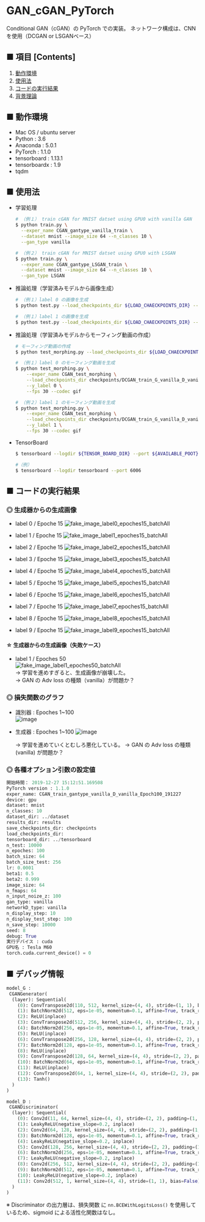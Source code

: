 # GAN_cGAN_PyTorch
Conditional GAN（cGAN）の PyTorch での実装。
ネットワーク構成は、CNN を使用（DCGAN or LSGANベース）

## ■ 項目 [Contents]
1. [動作環境](#動作環境)
1. [使用法](#使用法)
1. [コードの実行結果](#コードの実行結果)
1. [背景理論](https://github.com/Yagami360/My_NoteBook/blob/master/%E6%83%85%E5%A0%B1%E5%B7%A5%E5%AD%A6/%E6%83%85%E5%A0%B1%E5%B7%A5%E5%AD%A6_%E6%A9%9F%E6%A2%B0%E5%AD%A6%E7%BF%92_%E7%94%9F%E6%88%90%E3%83%A2%E3%83%87%E3%83%AB.md#ConditionalGAN%EF%BC%88CGAN%EF%BC%89)

## ■ 動作環境

- Mac OS / ubuntu server
- Python : 3.6
- Anaconda : 5.0.1
- PyTorch : 1.1.0
- tensorboard : 1.13.1
- tensorboardx : 1.9
- tqdm

## ■ 使用法

- 学習処理
  ```sh
  # （例１） train cGAN for MNIST datset using GPU0 with vanilla GAN
  $ python train.py \
    --exper_name CGAN_gantype_vanilla_train \
    --dataset mnist --image_size 64 --n_classes 10 \
    --gan_type vanilla
  ```

  ```sh
  # （例２） train cGAN for MNIST datset using GPU0 with LSGAN
  $ python train.py \
    --exper_name CGAN_gantype_LSGAN_train \
    --dataset mnist --image_size 64 --n_classes 10 \
    --gan_type LSGAN
  ```

- 推論処理（学習済みモデルから画像生成）
  ```sh
  # （例１）label 0 の画像を生成
  $ python test.py --load_checkpoints_dir ${LOAD_CHAECKPOINTS_DIR} --y_label 0

  # （例１）label 1 の画像を生成
  $ python test.py --load_checkpoints_dir ${LOAD_CHAECKPOINTS_DIR} --y_label 1
  ```

- 推論処理（学習済みモデルからモーフィング動画の作成）
  ```sh
  # モーフィング動画の作成
  $ python test_morphing.py --load_checkpoints_dir ${LOAD_CHAECKPOINTS_DIR} --y_label ${Y_LABEL}
  ```
  ```sh
  # （例１）label 0 のモーフィング動画を生成
  $ python test_morphing.py \
      --exper_name CGAN_test_morphing \
      --load_checkpoints_dir checkpoints/DCGAN_train_G_vanilla_D_vanilla_Epoch100_191227 \
      --y_label 0 \
      --fps 30 --codec gif
  ```
  ```sh
  # （例２）label 1 のモーフィング動画を生成
  $ python test_morphing.py \
      --exper_name CGAN_test_morphing \
      --load_checkpoints_dir checkpoints/DCGAN_train_G_vanilla_D_vanilla_Epoch100_191227 \
      --y_label 1 \
      --fps 30 --codec gif
  ```

- TensorBoard
  ```sh
  $ tensorboard --logdir ${TENSOR_BOARD_DIR} --port ${AVAILABLE_POOT}
  ```

  ```sh
  #（例）
  $ tensorboard --logdir tensorboard --port 6006
  ```

<a id="コードの実行結果"></a>

## ■ コードの実行結果

### ◎ 生成器からの生成画像

- label 0 / Epoche 15
  ![fake_image_label0_epoches15_batchAll](https://user-images.githubusercontent.com/25688193/71542944-74df5e00-29b0-11ea-8276-522ecb740f6d.png)<br>

- label 1 / Epoche 15
  ![fake_image_label1_epoches15_batchAll](https://user-images.githubusercontent.com/25688193/71542992-0353df80-29b1-11ea-924b-76374f859ff8.png)<br>

- label 2 / Epoche 15
  ![fake_image_label2_epoches15_batchAll](https://user-images.githubusercontent.com/25688193/71542991-02bb4900-29b1-11ea-9f46-1c1b036d5c83.png)<br>

- label 3 / Epoche 15
  ![fake_image_label3_epoches15_batchAll](https://user-images.githubusercontent.com/25688193/71542990-02bb4900-29b1-11ea-9d49-825b36db25a0.png)<br>

- label 4 / Epoche 15
  ![fake_image_label4_epoches15_batchAll](https://user-images.githubusercontent.com/25688193/71542989-02bb4900-29b1-11ea-948d-6a0458e3cff1.png)<br>

- label 5 / Epoche 15
  ![fake_image_label5_epoches15_batchAll](https://user-images.githubusercontent.com/25688193/71542988-02bb4900-29b1-11ea-9a4b-9dd9565e7fef.png)<br>

- label 6 / Epoche 15
  ![fake_image_label6_epoches15_batchAll](https://user-images.githubusercontent.com/25688193/71542987-0222b280-29b1-11ea-824d-2ddbeb28eb20.png)<br>

- label 7 / Epoche 15
  ![fake_image_label7_epoches15_batchAll](https://user-images.githubusercontent.com/25688193/71542986-0222b280-29b1-11ea-883c-3f9903ec932d.png)<br>

- label 8 / Epoche 15
  ![fake_image_label8_epoches15_batchAll](https://user-images.githubusercontent.com/25688193/71542985-0222b280-29b1-11ea-84dc-185994575076.png)<br>

- label 9 / Epoche 15
  ![fake_image_label9_epoches15_batchAll](https://user-images.githubusercontent.com/25688193/71543012-3f874000-29b1-11ea-873e-f53a309cf60d.png)<br>


#### ☆ 生成器からの生成画像（失敗ケース）

- label 1 / Epoches 50<br>
  ![fake_image_label1_epoches50_batchAll](https://user-images.githubusercontent.com/25688193/71560236-83aa3b80-2aaa-11ea-899b-7f0d42596477.png)<br>
  → 学習を進めすぎると、生成画像が崩壊した。<br>
  → GAN の Adv loss の種類（vanilla）が問題か？

### ◎ 損失関数のグラフ

- 識別器 : Epoches 1~100<br>
  ![image](https://user-images.githubusercontent.com/25688193/71542919-f387cb80-29af-11ea-865e-20d94e511552.png)<br>

- 生成器 : Epoches 1~100
  ![image](https://user-images.githubusercontent.com/25688193/71542934-3ea1de80-29b0-11ea-8dec-952a676526ac.png)<br>

  → 学習を進めていくとむしろ悪化している。
  → GAN の Adv loss の種類 (vanilla) が問題か？

### ◎ 各種オプション引数の設定値

```python
開始時間： 2019-12-27 15:12:51.169508
PyTorch version : 1.1.0
exper_name: CGAN_train_gantype_vanilla_D_vanilla_Epoch100_191227
device: gpu
dataset: mnist
n_classes: 10
dataset_dir: ../dataset
results_dir: results
save_checkpoints_dir: checkpoints
load_checkpoints_dir: 
tensorboard_dir: ../tensorboard
n_test: 10000
n_epoches: 100
batch_size: 64
batch_size_test: 256
lr: 0.0001
beta1: 0.5
beta2: 0.999
image_size: 64
n_fmaps: 64
n_input_noize_z: 100
gan_type: vanilla
networkD_type: vanilla
n_display_step: 10
n_display_test_step: 100
n_save_step: 10000
seed: 8
debug: True
実行デバイス : cuda
GPU名 : Tesla M60
torch.cuda.current_device() = 0
```

## ■ デバッグ情報

```python
model_G :
 CGANGenerator(
  (layer): Sequential(
    (0): ConvTranspose2d(110, 512, kernel_size=(4, 4), stride=(1, 1), bias=False)
    (1): BatchNorm2d(512, eps=1e-05, momentum=0.1, affine=True, track_running_stats=True)
    (2): ReLU(inplace)
    (3): ConvTranspose2d(512, 256, kernel_size=(4, 4), stride=(2, 2), padding=(1, 1), bias=False)
    (4): BatchNorm2d(256, eps=1e-05, momentum=0.1, affine=True, track_running_stats=True)
    (5): ReLU(inplace)
    (6): ConvTranspose2d(256, 128, kernel_size=(4, 4), stride=(2, 2), padding=(1, 1), bias=False)
    (7): BatchNorm2d(128, eps=1e-05, momentum=0.1, affine=True, track_running_stats=True)
    (8): ReLU(inplace)
    (9): ConvTranspose2d(128, 64, kernel_size=(4, 4), stride=(2, 2), padding=(1, 1), bias=False)
    (10): BatchNorm2d(64, eps=1e-05, momentum=0.1, affine=True, track_running_stats=True)
    (11): ReLU(inplace)
    (12): ConvTranspose2d(64, 1, kernel_size=(4, 4), stride=(2, 2), padding=(1, 1), bias=False)
    (13): Tanh()
  )
)
```

```python
model_D :
 CGANDiscriminator(
  (layer): Sequential(
    (0): Conv2d(11, 64, kernel_size=(4, 4), stride=(2, 2), padding=(1, 1), bias=False)
    (1): LeakyReLU(negative_slope=0.2, inplace)
    (2): Conv2d(64, 128, kernel_size=(4, 4), stride=(2, 2), padding=(1, 1), bias=False)
    (3): BatchNorm2d(128, eps=1e-05, momentum=0.1, affine=True, track_running_stats=True)
    (4): LeakyReLU(negative_slope=0.2, inplace)
    (5): Conv2d(128, 256, kernel_size=(4, 4), stride=(2, 2), padding=(1, 1), bias=False)
    (6): BatchNorm2d(256, eps=1e-05, momentum=0.1, affine=True, track_running_stats=True)
    (7): LeakyReLU(negative_slope=0.2, inplace)
    (8): Conv2d(256, 512, kernel_size=(4, 4), stride=(2, 2), padding=(1, 1), bias=False)
    (9): BatchNorm2d(512, eps=1e-05, momentum=0.1, affine=True, track_running_stats=True)
    (10): LeakyReLU(negative_slope=0.2, inplace)
    (11): Conv2d(512, 1, kernel_size=(4, 4), stride=(1, 1), bias=False)
  )
)
```
※ Discriminator の出力層は、損失関数 に `nn.BCEWithLogitsLoss()` を使用しているため、sigmoid による活性化関数はなし。
